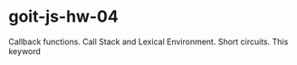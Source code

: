 # goit-js-hw-04
Callback functions. Call Stack and Lexical Environment. Short circuits. This keyword

